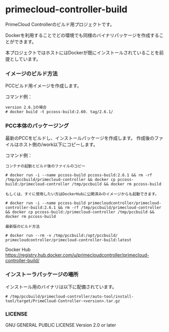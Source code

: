 # primecloud-controller-build

PrimeCloud Controllerのビルド用プロジェクトです。

Dockerを利用することでどの環境でも同様のバイナリパッケージを作成することができます。

本プロジェクトではホストにはDockerが既にインストールされていることを前提としています。



### イメージのビルド方法
PCCビルド用イメージを作成します。

コマンド例：

	version 2.6.1の場合
	# docker build -t pccoss-build:2.60. tag/2.6.1/

### PCC本体のパッケージング
最新のPCCをビルドし、インストールパッケージを作成します。
作成後のファイルはホスト側の/work以下にコピーします。

コマンド例：

	コンテナの起動とビルド後のファイルのコピー

	# docker run -i --name pccoss-build pccoss-build:2.6.1 && rm -rf /tmp/pccbuild/primecloud-controller && docker cp pccoss-build:/primecloud-controller /tmp/pccbuild && docker rm pccoss-build

	もしくは、すぐに使用したい方はDockerHubに公開済みのイメージからも起動できます。

	# docker run -i --name pccoss-build primecloudcontroller/primecloud-controller-build:2.6.1 && rm -rf /tmp/pccbuild/primecloud-controller && docker cp pccoss-build:/primecloud-controller /tmp/pccbuild && docker rm pccoss-build

	最新版のビルド方法

	# docker run --rm -v /tmp/pccbuild:/opt/pccbuild/ primecloudcontroller/primecloud-controller-build:latest

Docker Hub
https://registry.hub.docker.com/u/primecloudcontroller/primecloud-controller-build/

### インストーラパッケージの場所
インストール用のバイナリは以下に配備されています。

	# /tmp/pccbuild/primecloud-controller/auto-tool/install-tool/target/PrimeCloud-Controller-<version>.tar.gz

### LICENSE

GNU GENERAL PUBLIC LICENSE Version 2.0 or later
